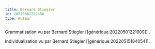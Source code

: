 ```yaml
---
title: Bernard Stiegler
id: 20220501222458
type: Auteur
---
```


Grammatisation vu par Bernard Stiegler [[générique:20220501221909]] .

Individualisation vu par Bernard Stiegler [[générique:20220515184054]].